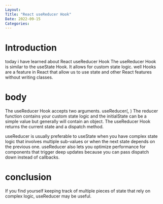 ```yaml
---
Layout:
Title: "React useReducer Hook"
Date: 2022-09-15
Categories:
---
```


# Introduction
today i have learned about React useReducer Hook
The useReducer Hook is similar to the useState Hook. It allows for custom state logic.
well Hooks are a feature in React that allow us to use state and other React features without writing classes.
# body

The useReducer Hook accepts two arguments. useReducer(<reducer>, <initialState>) The reducer function contains your custom state logic and the initialState can be a simple value but generally will contain an object. The useReducer Hook returns the current state and a dispatch method.

useReducer is usually preferable to useState when you have complex state logic that involves multiple sub-values or when the next state depends on the previous one. useReducer also lets you optimize performance for components that trigger deep updates because you can pass dispatch down instead of callbacks.

# conclusion
If you find yourself keeping track of multiple pieces of state that rely on complex logic, useReducer may be useful.

